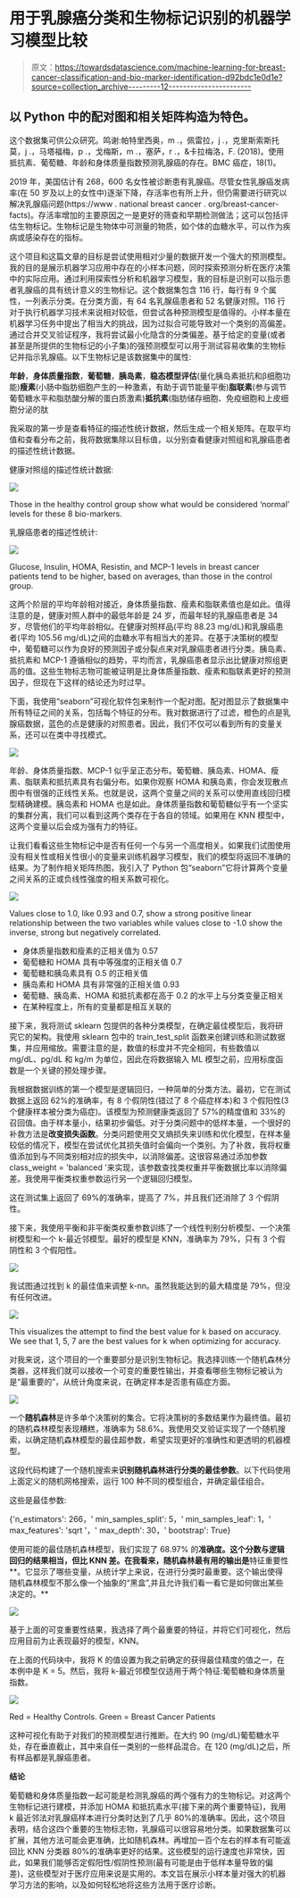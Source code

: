 # 用于乳腺癌分类和生物标记识别的机器学习模型比较

> 原文：<https://towardsdatascience.com/machine-learning-for-breast-cancer-classification-and-bio-marker-identification-d92bdc1e0d1e?source=collection_archive---------12----------------------->

## 以 Python 中的配对图和相关矩阵构造为特色。

这个数据集可供公众研究。鸣谢:帕特里西奥，m .，佩雷拉，j .，克里斯索斯托莫，j .，马塔福梅，p .，戈梅斯，m .，塞萨，r .，&卡拉梅洛，F. (2018)。使用抵抗素、葡萄糖、年龄和身体质量指数预测乳腺癌的存在。BMC 癌症，18(1)。

2019 年，美国估计有 268，600 名女性被诊断患有乳腺癌。尽管女性乳腺癌发病率(在 50 岁及以上的女性中)逐渐下降，存活率也有所上升，但仍需要进行研究以解决乳腺癌问题(https://www . national breast cancer . org/breast-cancer-facts)。存活率增加的主要原因之一是更好的筛查和早期检测做法；这可以包括评估生物标记。生物标记是生物体中可测量的物质，如个体的血糖水平，可以作为疾病或感染存在的指标。

这个项目和这篇文章的目标是尝试使用相对少量的数据开发一个强大的预测模型。我的目的是展示机器学习应用中存在的小样本问题，同时探索预测分析在医疗决策中的实际应用。通过利用探索性分析和机器学习模型，我的目标是识别可以指示患者乳腺癌的具有统计意义的生物标记。这个数据集包含 116 行，每行有 9 个属性，一列表示分类。在分类方面，有 64 名乳腺癌患者和 52 名健康对照。116 行对于执行机器学习技术来说相对较低，但尝试各种预测模型是值得的。小样本量在机器学习任务中提出了相当大的挑战，因为过拟合可能导致对一个类别的高偏差。通过合并交叉验证程序，我将尝试最小化隐含的分类偏差。基于给定的变量(或者甚至是所提供的生物标记的小子集)的强预测模型可以用于测试容易收集的生物标记并指示乳腺癌。以下生物标记是该数据集中的属性:

**年龄**，**身体质量指数**，**葡萄糖**，**胰岛素**，**稳态模型评估**(量化胰岛素抵抗和β细胞功能)**瘦素**(小肠中脂肪细胞产生的一种激素，有助于调节能量平衡)**脂联素**(参与调节葡萄糖水平和脂肪酸分解的蛋白质激素)**抵抗素**(脂肪储存细胞、免疫细胞和上皮细胞分泌的肽

我采取的第一步是查看特征的描述性统计数据，然后生成一个相关矩阵。在取平均值和查看分布之前，我将数据集除以目标值，以分别查看健康对照组和乳腺癌患者的描述性统计数据。

健康对照组的描述性统计数据:

![](img/a069bcedc8996d0f93577feb782a91d4.png)

Those in the healthy control group show what would be considered ‘normal’ levels for these 8 bio-markers.

乳腺癌患者的描述性统计:

![](img/87d007dacf1c5eb3452b1cbd3412209b.png)

Glucose, Insulin, HOMA, Resistin, and MCP-1 levels in breast cancer patients tend to be higher, based on averages, than those in the control group.

这两个阶层的平均年龄相对接近，身体质量指数、瘦素和脂联素值也是如此。值得注意的是，健康对照人群中的最低年龄是 24 岁，而最年轻的乳腺癌患者是 34 岁，尽管他们的平均年龄相似。在健康对照样品(平均 88.23 mg/dL)和乳腺癌患者(平均 105.56 mg/dL)之间的血糖水平有相当大的差异。在基于决策树的模型中，葡萄糖可以作为良好的预测因子或分裂点来对乳腺癌患者进行分类。胰岛素、抵抗素和 MCP-1 遵循相似的趋势，平均而言，乳腺癌患者显示出比健康对照组更高的值。这些生物标志物可能被证明是比身体质量指数、瘦素和脂联素更好的预测因子，但现在下这样的结论还为时过早。

下面，我使用“seaborn”可视化软件包来制作一个配对图。配对图显示了数据集中所有特征之间的关系，包括每个特征的分布。我对数据进行了过滤，橙色的点是乳腺癌数据，蓝色的点是健康的对照患者。因此，我们不仅可以看到所有的变量关系，还可以在类中寻找模式。

![](img/826d688072087f129d5db28c96cf5000.png)

年龄、身体质量指数、MCP-1 似乎呈正态分布。葡萄糖、胰岛素、HOMA、瘦素、脂联素和抵抗素具有右偏分布。如果你观察 HOMA 和胰岛素，你会发现散点图中有很强的正线性关系。也就是说，这两个变量之间的关系可以使用直线回归模型精确建模。胰岛素和 HOMA 也是如此。身体质量指数和葡萄糖似乎有一个坚实的集群分离，我们可以看到这两个类存在于各自的领域。如果用在 KNN 模型中，这两个变量以后会成为强有力的特征。

让我们看看这些生物标记中是否有任何一个与另一个高度相关。如果我们试图使用没有相关性或相关性很小的变量来训练机器学习模型，我们的模型将返回不准确的结果。为了制作相关矩阵热图，我引入了 Python 包“seaborn”它将计算两个变量之间关系的正或负线性强度的相关系数可视化。

![](img/7ff0c6dc71c03a40b3025ba7912d16ea.png)

Values close to 1.0, like 0.93 and 0.7, show a strong positive linear relationship between the two variables while values close to -1.0 show the inverse, strong but negatively correlated.

*   身体质量指数和瘦素的正相关值为 0.57
*   葡萄糖和 HOMA 具有中等强度的正相关值 0.7
*   葡萄糖和胰岛素具有 0.5 的正相关值
*   胰岛素和 HOMA 具有非常强的正相关值 0.93
*   葡萄糖、胰岛素、HOMA 和抵抗素都在高于 0.2 的水平上与分类变量正相关
*   在某种程度上，所有的变量都是相互关联的

接下来，我将测试 sklearn 包提供的各种分类模型，在确定最佳模型后，我将研究它的架构。我使用 sklearn 包中的 train_test_split 函数来创建训练和测试数据集，并应用缩放。需要注意的是，数值的标度并不完全相同，有些数值以 mg/dL、pg/dL 和 kg/m 为单位，因此在将数据输入 ML 模型之前，应用标度函数是一个关键的预处理步骤。

我根据数据训练的第一个模型是逻辑回归，一种简单的分类方法。最初，它在测试数据上返回 62%的准确率，有 8 个假阴性(错过了 8 个癌症样本)和 3 个假阳性(3 个健康样本被分类为癌症)。该模型为预测健康类返回了 57%的精度值和 33%的召回值。由于样本量小，结果初步偏低。对于分类问题中的低样本量，一个很好的补救方法是**改变损失函数**。分类问题使用交叉熵损失来训练和优化模型，在样本量较低的情况下，模型在尝试优化其损失值时会偏向一个类别。为了补救，我将权重值添加到与不同类别相对应的损失中，以消除偏差。这很容易通过添加参数 class_weight = 'balanced '来实现，该参数查找类权重并平衡数据比率以消除偏差。我使用平衡类权重参数运行另一个逻辑回归模型。

这在测试集上返回了 69%的准确率，提高了 7%，并且我们还消除了 3 个假阴性。

接下来，我使用平衡和非平衡类权重参数训练了一个线性判别分析模型、一个决策树模型和一个 k-最近邻模型。最好的模型是 KNN，准确率为 79%，只有 3 个假阴性和 3 个假阳性。

![](img/5a0005126e126096f950c2d56ae747fc.png)

我试图通过找到 k 的最佳值来调整 k-nn。虽然我能达到的最大精度是 79%，但没有任何改进。

![](img/038179dcc385bd33a64770ea226bf664.png)

This visualizes the attempt to find the best value for k based on accuracy. We see that 1, 5, 7 are the best values for k when optimizing for accuracy.

对我来说，这个项目的一个重要部分是识别生物标记。我选择训练一个随机森林分类器，这样我们就可以接收一个可变的重要性输出，并查看哪些生物标记被认为是“最重要的”，从统计角度来说，在确定样本是否患有癌症方面。

![](img/a9767fb0c4bc6ba1faba04a726e4973e.png)

一个**随机森林**是许多单个决策树的集合。它将决策树的多数结果作为最终值。最初的随机森林模型表现糟糕，准确率为 58.6%。我使用交叉验证实现了一个随机搜索，以确定随机森林模型的最佳超参数，希望实现更好的准确性和更透明的机器模型。

这段代码构建了一个随机搜索来**识别随机森林进行分类的最佳参数**。以下代码使用上面定义的随机网格搜索，运行 100 种不同的模型组合，并确定最佳组合。

这些是最佳参数:

{'n_estimators': 266，' min_samples_split': 5，' min_samples_leaf': 1，' max_features': 'sqrt '，' max_depth': 30，' bootstrap': True}

使用可能的最佳随机森林模型，我们实现了 68.97% 的**准确度。这个分数与逻辑回归的结果相当，但比 KNN 差。在我看来，随机森林最有用的输出是**特征重要性**。它显示了哪些变量，从统计学上来说，在进行分类时最重要。这个输出使得随机森林模型不那么像一个抽象的“黑盒”,并且允许我们看一看它是如何做出某些决定的。**

![](img/0aeafc8fa02ae0c6ea645064d99d64a8.png)

基于上面的可变重要性结果，我选择了两个最重要的特征，并将它们可视化，然后应用目前为止表现最好的模型，KNN。

在上面的代码块中，我将 K 的值设置为我之前确定的获得最佳精度的值之一，在本例中是 K = 5。然后，我将 k-最近邻模型仅适用于两个特征:葡萄糖和身体质量指数。

![](img/abd4854a13f57d4da155324923b108ab.png)

Red = Healthy Controls. Green = Breast Cancer Patients

这种可视化有助于对我们的预测模型进行推断。在大约 90 (mg/dL)葡萄糖水平处，存在垂直截止，其中来自任一类别的一些样品混合。在 120 (mg/dL)之后，所有样品都是乳腺癌患者。

**结论**

葡萄糖和身体质量指数一起可能是检测乳腺癌的两个强有力的生物标记。对这两个生物标记进行建模，并添加 HOMA 和抵抗素水平(接下来的两个重要特征)，我用 k 最近邻法对乳腺癌样本进行分类时达到了几乎 80%的准确率。因此，这个项目表明，结合这四个重要的生物标志物，乳腺癌可以很容易地分类。如果数据集可以扩展，其他方法可能会更准确，比如随机森林。再增加一百个左右的样本有可能返回比 KNN 分类器 80%的准确率更好的结果。这些模型的运行速度也非常快，因此，如果我们能够否定假阳性/假阴性预测(最有可能是由于低样本量导致的偏差)，这些模型对于医疗应用来说是实用的。本文旨在展示小样本量对强大的机器学习方法的影响，以及如何轻松地将这些方法用于医疗诊断。